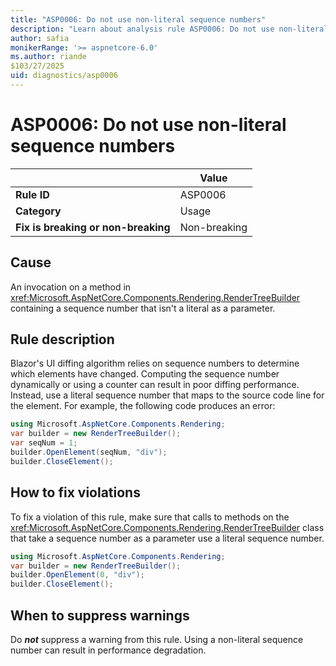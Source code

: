 ```yaml
---
title: "ASP0006: Do not use non-literal sequence numbers"
description: "Learn about analysis rule ASP0006: Do not use non-literal sequence numbers"
author: safia
monikerRange: '>= aspnetcore-6.0'
ms.author: riande
$103/27/2025
uid: diagnostics/asp0006
---
```

# ASP0006: Do not use non-literal sequence numbers

|                                     | Value        |
| -                                   | -            |
| **Rule ID**                         | ASP0006      |
| **Category**                        | Usage        |
| **Fix is breaking or non-breaking** | Non-breaking |

## Cause

An invocation on a method in <xref:Microsoft.AspNetCore.Components.Rendering.RenderTreeBuilder> containing a sequence number that isn't a literal as a parameter.

## Rule description

Blazor's UI diffing algorithm relies on sequence numbers to determine which elements have changed. Computing the sequence number dynamically or using a counter can result in poor diffing performance. Instead, use a literal sequence number that maps to the source code line for the element. For example, the following code produces an error:

```csharp
using Microsoft.AspNetCore.Components.Rendering;
var builder = new RenderTreeBuilder();
var seqNum = 1;
builder.OpenElement(seqNum, "div");
builder.CloseElement();
```

## How to fix violations

To fix a violation of this rule, make sure that calls to methods on the <xref:Microsoft.AspNetCore.Components.Rendering.RenderTreeBuilder> class that take a sequence number as a parameter use a literal sequence number.

```csharp
using Microsoft.AspNetCore.Components.Rendering;
var builder = new RenderTreeBuilder();
builder.OpenElement(0, "div");
builder.CloseElement();
```

## When to suppress warnings

Do ***not*** suppress a warning from this rule. Using a non-literal sequence number can result in performance degradation.
